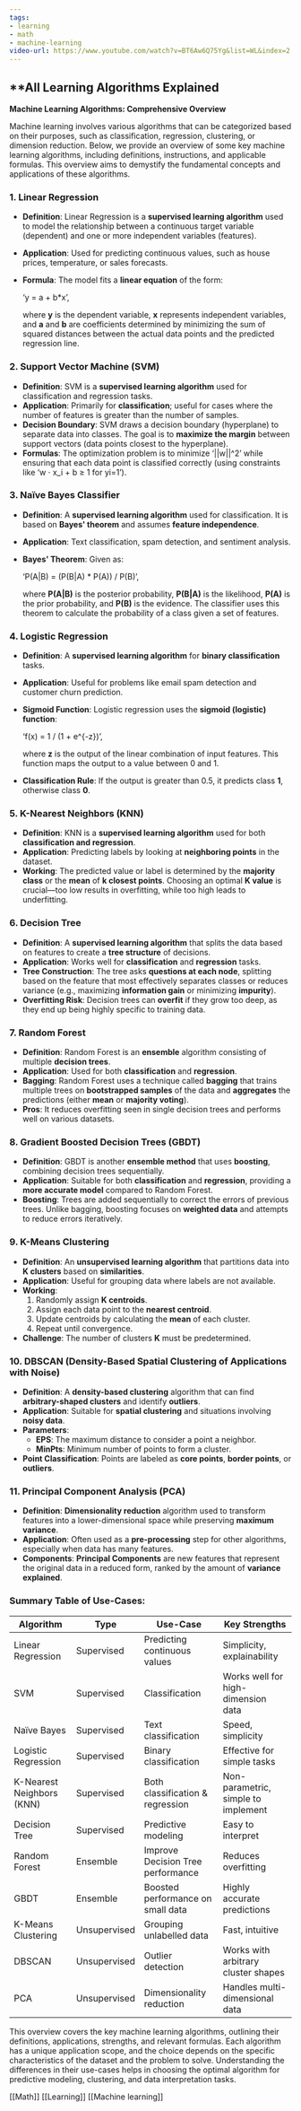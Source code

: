 ```yaml
---
tags:
- learning
- math
- machine-learning
video-url: https://www.youtube.com/watch?v=BT6Aw6Q75Yg&list=WL&index=2
---
```

## **All Learning Algorithms Explained

**Machine Learning Algorithms: Comprehensive Overview**

Machine learning involves various algorithms that can be categorized based on their purposes, such as classification, regression, clustering, or dimension reduction. Below, we provide an overview of some key machine learning algorithms, including definitions, instructions, and applicable formulas. This overview aims to demystify the fundamental concepts and applications of these algorithms.

### 1. **Linear Regression**

- **Definition**: Linear Regression is a **supervised learning algorithm** used to model the relationship between a continuous target variable (dependent) and one or more independent variables (features).
- **Application**: Used for predicting continuous values, such as house prices, temperature, or sales forecasts.
- **Formula**: The model fits a **linear equation** of the form:


  ‘y = a + b*x’,



  where **y** is the dependent variable, **x** represents independent variables, and **a** and **b** are coefficients determined by minimizing the sum of squared distances between the actual data points and the predicted regression line.

### 2. **Support Vector Machine (SVM)**

- **Definition**: SVM is a **supervised learning algorithm** used for classification and regression tasks.
- **Application**: Primarily for **classification**; useful for cases where the number of features is greater than the number of samples.
- **Decision Boundary**: SVM draws a decision boundary (hyperplane) to separate data into classes. The goal is to **maximize the margin** between support vectors (data points closest to the hyperplane).
- **Formulas**: The optimization problem is to minimize ‘||w||^2’ while ensuring that each data point is classified correctly (using constraints like ‘w ⋅ x_i + b ≥ 1 for yi=1’).

### 3. **Naïve Bayes Classifier**

- **Definition**: A **supervised learning algorithm** used for classification. It is based on **Bayes' theorem** and assumes **feature independence**.
- **Application**: Text classification, spam detection, and sentiment analysis.
- **Bayes' Theorem**: Given as:


  ‘P(A|B) = (P(B|A) * P(A)) / P(B)’,



  where **P(A|B)** is the posterior probability, **P(B|A)** is the likelihood, **P(A)** is the prior probability, and **P(B)** is the evidence. The classifier uses this theorem to calculate the probability of a class given a set of features.

### 4. **Logistic Regression**

- **Definition**: A **supervised learning algorithm** for **binary classification** tasks.
- **Application**: Useful for problems like email spam detection and customer churn prediction.
- **Sigmoid Function**: Logistic regression uses the **sigmoid (logistic) function**:


  ‘f(x) = 1 / (1 + e^{-z})’,



  where **z** is the output of the linear combination of input features. This function maps the output to a value between 0 and 1.

- **Classification Rule**: If the output is greater than 0.5, it predicts class **1**, otherwise class **0**.

### 5. **K-Nearest Neighbors (KNN)**

- **Definition**: KNN is a **supervised learning algorithm** used for both **classification and regression**.
- **Application**: Predicting labels by looking at **neighboring points** in the dataset.
- **Working**: The predicted value or label is determined by the **majority class** or the **mean** of **k closest points**. Choosing an optimal **K value** is crucial—too low results in overfitting, while too high leads to underfitting.

### 6. **Decision Tree**

- **Definition**: A **supervised learning algorithm** that splits the data based on features to create a **tree structure** of decisions.
- **Application**: Works well for **classification** and **regression** tasks.
- **Tree Construction**: The tree asks **questions at each node**, splitting based on the feature that most effectively separates classes or reduces variance (e.g., maximizing **information gain** or minimizing **impurity**).
- **Overfitting Risk**: Decision trees can **overfit** if they grow too deep, as they end up being highly specific to training data.

### 7. **Random Forest**

- **Definition**: Random Forest is an **ensemble** algorithm consisting of multiple **decision trees**.
- **Application**: Used for both **classification** and **regression**.
- **Bagging**: Random Forest uses a technique called **bagging** that trains multiple trees on **bootstrapped samples** of the data and **aggregates** the predictions (either **mean** or **majority voting**).
- **Pros**: It reduces overfitting seen in single decision trees and performs well on various datasets.

### 8. **Gradient Boosted Decision Trees (GBDT)**

- **Definition**: GBDT is another **ensemble method** that uses **boosting**, combining decision trees sequentially.
- **Application**: Suitable for both **classification** and **regression**, providing a **more accurate model** compared to Random Forest.
- **Boosting**: Trees are added sequentially to correct the errors of previous trees. Unlike bagging, boosting focuses on **weighted data** and attempts to reduce errors iteratively.

### 9. **K-Means Clustering**

- **Definition**: An **unsupervised learning algorithm** that partitions data into **K clusters** based on **similarities**.
- **Application**: Useful for grouping data where labels are not available.
- **Working**:
  1. Randomly assign **K centroids**.
  2. Assign each data point to the **nearest centroid**.
  3. Update centroids by calculating the **mean** of each cluster.
  4. Repeat until convergence.
- **Challenge**: The number of clusters **K** must be predetermined.

### 10. **DBSCAN (Density-Based Spatial Clustering of Applications with Noise)**

- **Definition**: A **density-based clustering** algorithm that can find **arbitrary-shaped clusters** and identify **outliers**.
- **Application**: Suitable for **spatial clustering** and situations involving **noisy data**.
- **Parameters**:
  - **EPS**: The maximum distance to consider a point a neighbor.
  - **MinPts**: Minimum number of points to form a cluster.
- **Point Classification**: Points are labeled as **core points**, **border points**, or **outliers**.

### 11. **Principal Component Analysis (PCA)**

- **Definition**: **Dimensionality reduction** algorithm used to transform features into a lower-dimensional space while preserving **maximum variance**.
- **Application**: Often used as a **pre-processing** step for other algorithms, especially when data has many features.
- **Components**: **Principal Components** are new features that represent the original data in a reduced form, ranked by the amount of **variance explained**.

### Summary Table of Use-Cases:

| Algorithm                 | Type               | Use-Case                           | Key Strengths                     |
|---------------------------|--------------------|------------------------------------|-----------------------------------|
| Linear Regression         | Supervised         | Predicting continuous values       | Simplicity, explainability        |
| SVM                       | Supervised         | Classification                     | Works well for high-dimension data|
| Naïve Bayes              | Supervised         | Text classification                | Speed, simplicity                 |
| Logistic Regression       | Supervised         | Binary classification              | Effective for simple tasks        |
| K-Nearest Neighbors (KNN) | Supervised         | Both classification & regression   | Non-parametric, simple to implement|
| Decision Tree             | Supervised         | Predictive modeling                | Easy to interpret                 |
| Random Forest             | Ensemble           | Improve Decision Tree performance  | Reduces overfitting               |
| GBDT                      | Ensemble           | Boosted performance on small data  | Highly accurate predictions       |
| K-Means Clustering        | Unsupervised       | Grouping unlabelled data           | Fast, intuitive                   |
| DBSCAN                    | Unsupervised       | Outlier detection                  | Works with arbitrary cluster shapes|
| PCA                       | Unsupervised       | Dimensionality reduction           | Handles multi-dimensional data    |

This overview covers the key machine learning algorithms, outlining their definitions, applications, strengths, and relevant formulas. Each algorithm has a unique application scope, and the choice depends on the specific characteristics of the dataset and the problem to solve. Understanding the differences in their use-cases helps in choosing the optimal algorithm for predictive modeling, clustering, and data interpretation tasks.

[[Math]]  [[Learning]]  [[Machine learning]]  